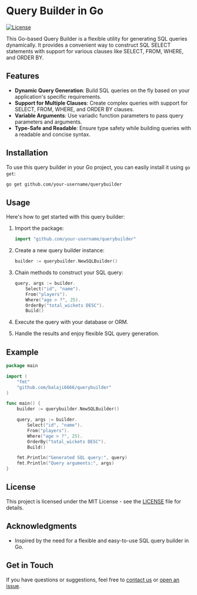 # Query Builder in Go

[![License](https://img.shields.io/badge/license-MIT-blue.svg)](LICENSE)

This Go-based Query Builder is a flexible utility for generating SQL queries dynamically. It provides a convenient way to construct SQL SELECT statements with support for various clauses like SELECT, FROM, WHERE, and ORDER BY.

## Features

- **Dynamic Query Generation**: Build SQL queries on the fly based on your application's specific requirements.
- **Support for Multiple Clauses**: Create complex queries with support for SELECT, FROM, WHERE, and ORDER BY clauses.
- **Variable Arguments**: Use variadic function parameters to pass query parameters and arguments.
- **Type-Safe and Readable**: Ensure type safety while building queries with a readable and concise syntax.

## Installation

To use this query builder in your Go project, you can easily install it using `go get`:

```sh
go get github.com/your-username/querybuilder
```

## Usage

Here's how to get started with this query builder:

1. Import the package:

    ```go
    import "github.com/your-username/querybuilder"
    ```

2. Create a new query builder instance:

    ```go
    builder := querybuilder.NewSQLBuilder()
    ```

3. Chain methods to construct your SQL query:

    ```go
    query, args := builder.
        Select("id", "name").
        From("players").
        Where("age > ?", 25).
        OrderBy("total_wickets DESC").
        Build()
    ```

4. Execute the query with your database or ORM.

5. Handle the results and enjoy flexible SQL query generation.

## Example

```go
package main

import (
    "fmt"
    "github.com/balaji6666/querybuilder"
)

func main() {
    builder := querybuilder.NewSQLBuilder()

    query, args := builder.
        Select("id", "name").
        From("players").
        Where("age > ?", 25).
        OrderBy("total_wickets DESC").
        Build()

    fmt.Println("Generated SQL query:", query)
    fmt.Println("Query arguments:", args)
}
```

## License

This project is licensed under the MIT License - see the [LICENSE](LICENSE) file for details.

## Acknowledgments

- Inspired by the need for a flexible and easy-to-use SQL query builder in Go.

## Get in Touch

If you have questions or suggestions, feel free to [contact us](mailto:youremail@example.com) or [open an issue](https://github.com/your-username/querybuilder/issues).
